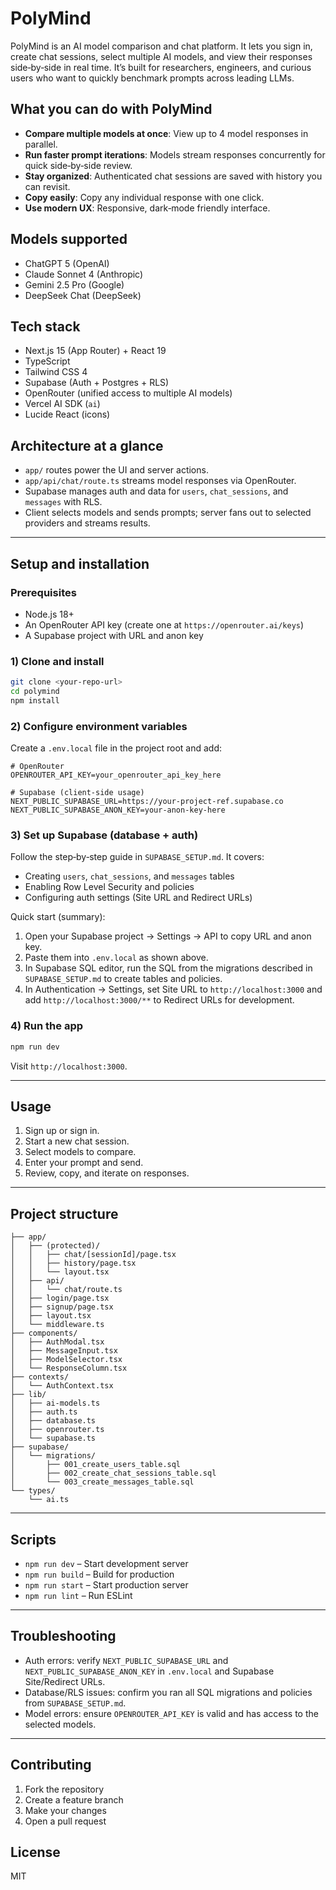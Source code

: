 # PolyMind

PolyMind is an AI model comparison and chat platform. It lets you sign in, create chat sessions, select multiple AI models, and view their responses side‑by‑side in real time. It’s built for researchers, engineers, and curious users who want to quickly benchmark prompts across leading LLMs.

## What you can do with PolyMind

- **Compare multiple models at once**: View up to 4 model responses in parallel.
- **Run faster prompt iterations**: Models stream responses concurrently for quick side‑by‑side review.
- **Stay organized**: Authenticated chat sessions are saved with history you can revisit.
- **Copy easily**: Copy any individual response with one click.
- **Use modern UX**: Responsive, dark‑mode friendly interface.

## Models supported

- ChatGPT 5 (OpenAI)
- Claude Sonnet 4 (Anthropic)
- Gemini 2.5 Pro (Google)
- DeepSeek Chat (DeepSeek)

## Tech stack

- Next.js 15 (App Router) + React 19
- TypeScript
- Tailwind CSS 4
- Supabase (Auth + Postgres + RLS)
- OpenRouter (unified access to multiple AI models)
- Vercel AI SDK (`ai`)
- Lucide React (icons)

## Architecture at a glance

- `app/` routes power the UI and server actions.
- `app/api/chat/route.ts` streams model responses via OpenRouter.
- Supabase manages auth and data for `users`, `chat_sessions`, and `messages` with RLS.
- Client selects models and sends prompts; server fans out to selected providers and streams results.

---

## Setup and installation

### Prerequisites

- Node.js 18+
- An OpenRouter API key (create one at `https://openrouter.ai/keys`)
- A Supabase project with URL and anon key

### 1) Clone and install

```bash
git clone <your-repo-url>
cd polymind
npm install
```

### 2) Configure environment variables

Create a `.env.local` file in the project root and add:

```env
# OpenRouter
OPENROUTER_API_KEY=your_openrouter_api_key_here

# Supabase (client-side usage)
NEXT_PUBLIC_SUPABASE_URL=https://your-project-ref.supabase.co
NEXT_PUBLIC_SUPABASE_ANON_KEY=your-anon-key-here
```

### 3) Set up Supabase (database + auth)

Follow the step‑by‑step guide in `SUPABASE_SETUP.md`. It covers:

- Creating `users`, `chat_sessions`, and `messages` tables
- Enabling Row Level Security and policies
- Configuring auth settings (Site URL and Redirect URLs)

Quick start (summary):

1. Open your Supabase project → Settings → API to copy URL and anon key.
2. Paste them into `.env.local` as shown above.
3. In Supabase SQL editor, run the SQL from the migrations described in `SUPABASE_SETUP.md` to create tables and policies.
4. In Authentication → Settings, set Site URL to `http://localhost:3000` and add `http://localhost:3000/**` to Redirect URLs for development.

### 4) Run the app

```bash
npm run dev
```

Visit `http://localhost:3000`.

---

## Usage

1. Sign up or sign in.
2. Start a new chat session.
3. Select models to compare.
4. Enter your prompt and send.
5. Review, copy, and iterate on responses.

---

## Project structure

```
├── app/
│   ├── (protected)/
│   │   ├── chat/[sessionId]/page.tsx
│   │   ├── history/page.tsx
│   │   └── layout.tsx
│   ├── api/
│   │   └── chat/route.ts
│   ├── login/page.tsx
│   ├── signup/page.tsx
│   ├── layout.tsx
│   └── middleware.ts
├── components/
│   ├── AuthModal.tsx
│   ├── MessageInput.tsx
│   ├── ModelSelector.tsx
│   └── ResponseColumn.tsx
├── contexts/
│   └── AuthContext.tsx
├── lib/
│   ├── ai-models.ts
│   ├── auth.ts
│   ├── database.ts
│   ├── openrouter.ts
│   └── supabase.ts
├── supabase/
│   └── migrations/
│       ├── 001_create_users_table.sql
│       ├── 002_create_chat_sessions_table.sql
│       └── 003_create_messages_table.sql
└── types/
    └── ai.ts
```

---

## Scripts

- `npm run dev` – Start development server
- `npm run build` – Build for production
- `npm run start` – Start production server
- `npm run lint` – Run ESLint

---

## Troubleshooting

- Auth errors: verify `NEXT_PUBLIC_SUPABASE_URL` and `NEXT_PUBLIC_SUPABASE_ANON_KEY` in `.env.local` and Supabase Site/Redirect URLs.
- Database/RLS issues: confirm you ran all SQL migrations and policies from `SUPABASE_SETUP.md`.
- Model errors: ensure `OPENROUTER_API_KEY` is valid and has access to the selected models.

---

## Contributing

1. Fork the repository
2. Create a feature branch
3. Make your changes
4. Open a pull request

## License

MIT
